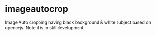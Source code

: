# imageautocrop

Image Auto cropping having black background & white subject based on opencvjs. Note it is in still development
